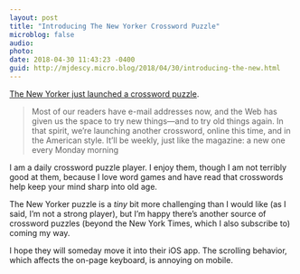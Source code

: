 ```yaml
---
layout: post
title: "Introducing The New Yorker Crossword Puzzle"
microblog: false
audio: 
photo: 
date: 2018-04-30 11:43:23 -0400
guid: http://mjdescy.micro.blog/2018/04/30/introducing-the-new.html
---
```

[The New Yorker just launched a crossword puzzle](https://www.newyorker.com/crossword/puzzles-dept/2018/04/30).

> Most of our readers have e-mail addresses now, and the Web has given us the space to try new things—and to try old things again. In that spirit, we’re launching another crossword, online this time, and in the American style. It’ll be weekly, just like the magazine: a new one every Monday morning

I am a daily crossword puzzle player. I enjoy them, though I am not terribly good at them, because I love word games and have read that crosswords help keep your mind sharp into old age.

The New Yorker puzzle is a _tiny_ bit more challenging than I would like (as I said, I’m not a strong player), but I’m happy there’s another source of crossword puzzles (beyond the New York Times, which I also subscribe to) coming my way.

I hope they will someday move it into their iOS app. The scrolling behavior, which affects the on-page keyboard, is annoying on mobile.
